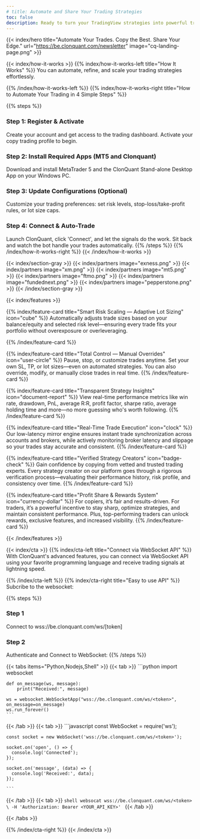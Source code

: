```yaml
---
# title: Automate and Share Your Trading Strategies
toc: false
description: Ready to turn your TradingView strategies into powerful trading bots? ClonQuant provides a fast, flexible solution to automate your strategies across forex, stocks, futures, and cryptocurrencies, while enabling social trading to follow and replicate top-performing strategies effortlessly.
---
```


<!-- {{< index/hero title="Automate Your Trades. Copy the Best. Share Your Edge." ref="/downloads/_index.md" image="cq-landing-page.png" >}} -->
{{< index/hero title="Automate Your Trades. Copy the Best. Share Your Edge." url="https://be.clonquant.com/newsletter" image="cq-landing-page.png" >}}


{{< index/how-it-works >}}
{{% index/how-it-works-left title="How It Works" %}}
You can automate, refine, and scale your trading strategies effortlessly.
<!-- {{< youtube dQw4w9WgXcQ >}} -->
<!-- [Docs ⇨]({{< ref "/docs/_index.md" >}}) -->
{{% /index/how-it-works-left %}}
{{% index/how-it-works-right title="How to Automate Your Trading in 4 Simple Steps" %}}

{{% steps %}}
<!-- ### Step 1: Choose a Strategy Creator
Browse verified traders with real performance data.
### Step 2: Set Your Risk Preferences
Choose your lot size, SL/TP, or let our smart scaling do it for you.
### Step 3: Mirror Trades Automatically
Trades are executed instantly—no manual action needed. -->
### Step 1: Register & Activate
Create your account and get access to the trading dashboard. Activate your copy trading profile to begin.
### Step 2: Install Required Apps (MT5 and Clonquant)
Download and install MetaTrader 5 and the ClonQuant Stand-alone Desktop App on your Windows PC.
### Step 3: Update Configurations (Optional)
Customize your trading preferences: set risk levels, stop-loss/take-profit rules, or lot size caps.
### Step 4: Connect & Auto-Trade
Launch ClonQuant, click 'Connect', and let the signals do the work. Sit back and watch the bot handle your trades automatically.
{{% /steps %}}
{{% /index/how-it-works-right %}}
{{< /index/how-it-works >}}

{{< index/section-gray  >}}
  {{< index/partners image="exness.png" >}}
  {{< index/partners image="xm.png" >}}
  {{< index/partners image="mt5.png" >}}
  {{< index/partners image="ftmo.png" >}}
  {{< index/partners image="fundednext.png" >}}
  {{< index/partners image="pepperstone.png" >}}
{{< /index/section-gray >}}

{{< index/features >}}

{{% index/feature-card title="Smart Risk Scaling — Adaptive Lot Sizing" icon="cube" %}}
Automatically adjusts trade sizes based on your balance/equity and selected risk level—ensuring every trade fits your portfolio without overexposure or overleveraging.

{{% /index/feature-card %}}

{{% index/feature-card title="Total Control — Manual Overrides" icon="user-circle" %}}
Pause, stop, or customize trades anytime. Set your own SL, TP, or lot sizes—even on automated strategies. You can also override, modify, or manually close trades in real time.
{{% /index/feature-card %}}

{{% index/feature-card title="Transparent Strategy Insights" icon="document-report" %}}
View real-time performance metrics like win rate, drawdown, PnL, average R:R, profit factor, sharpe ratio, average holding time and more—no more guessing who's worth following.
{{% /index/feature-card %}}

{{% index/feature-card title="Real-Time Trade Execution" icon="clock" %}}
Our low-latency mirror engine ensures instant trade synchronization across accounts and brokers, while actively monitoring broker latency and slippage so your trades stay accurate and consistent.
{{% /index/feature-card %}}

{{% index/feature-card title="Verified Strategy Creators" icon="badge-check" %}}
Gain confidence by copying from vetted and trusted trading experts. Every strategy creator on our platform goes through a rigorous verification process—evaluating their performance history, risk profile, and consistency over time.
{{% /index/feature-card %}}

{{% index/feature-card title="Profit Share & Rewards System" icon="currency-dollar" %}}
For copiers, it’s fair and results-driven. For traders, it’s a powerful incentive to stay sharp, optimize strategies, and maintain consistent performance. Plus, top-performing traders can unlock rewards, exclusive features, and increased visibility.
{{% /index/feature-card %}}

{{< /index/features >}}

{{< index/cta >}}
{{% index/cta-left title="Connect via WebSocket API" %}}
With ClonQuant's advanced features, you can connect via WebSocket API using your favorite programming language and receive trading signals at lightning speed.


<!-- [Docs ⇨]({{< ref "/docs/_index.md" >}}) -->
{{% /index/cta-left %}}
{{% index/cta-right title="Easy to use API" %}}
Subcribe to the websocket:

{{% steps %}}

### Step 1

Connect to wss://be.clonquant.com/ws/[token] 

### Step 2

Authenticate and Connect to WebSocket:
{{% /steps %}}

{{< tabs items="Python,Nodejs,Shell" >}}
  {{< tab >}}
    ```python
    import websocket

    def on_message(ws, message):
        print("Received:", message)

    ws = websocket.WebSocketApp("wss://be.clonquant.com/ws/<token>", on_message=on_message)
    ws.run_forever()
    ```
  {{< /tab >}}
  {{< tab >}}
    ```javascript
    const WebSocket = require('ws');

    const socket = new WebSocket('wss://be.clonquant.com/ws/<token>');

    socket.on('open', () => {
      console.log('Connected');
    });

    socket.on('message', (data) => {
      console.log('Received:', data);
    });

    ```
  {{< /tab >}}
  {{< tab >}}
    ```shell
    websocat wss://be.clonquant.com/ws/<token>  \
      -H 'Authorization: Bearer <YOUR_API_KEY>'
    ```
  {{< /tab >}}

{{< /tabs >}}



<!-- Get your API key from [Account](/docs/_index.md) page in the app. -->
<!-- Join the Waitlist, click [here](#hero) to join. -->
<!-- Join the Waitlist, click [here]("https://be.clonquant.com/newsletter) to join. -->

<!-- [Full API reference]({{< ref "/docs/_index.md" >}}) -->

{{% /index/cta-right %}}
{{< /index/cta >}}

<!-- {{< index/extra-links >}}
Terms | Privacy | Disclaimer
{{< /index/extra-links >}} -->


<!-- {{< index/section-dark >}}
{{% index/cta-left title="Get started quickly" %}}
With ClonQuant's advanced features, you can automate, refine, and scale your trading strategies effortlessly.


[Docs ⇨]({{< ref "/docs/_index.md" >}})
{{% /index/cta-left %}}
{{% index/cta-right title="Easy to use API" %}}
Create a new chat session:

{{% steps %}}

### Step 1

This is the first step.

### Step 2

This is the second step.

{{% /steps %}}

{{< tabs items="JSON,YAML,TOML" >}}
  {{< tab >}}**SHELL**: 
  ```shell
  curl https://app.tryhelix.ai/api/v1/sessions \
    -H 'Authorization: Bearer <YOUR_API_KEY>'
    -d "input=yo&mode=inference&type=text"
  ```
  {{< /tab >}}
  {{< tab >}}**Nodejs**: YAML is a human-readable data serialization language.{{< /tab >}}
  {{< tab >}}**Python**: TOML aims to be a minimal configuration file format that's easy to read due to obvious semantics.{{< /tab >}}

{{< /tabs >}}



Generate an image:

```shell
curl https://app.tryhelix.ai/api/v1/sessions \
  -H 'Authorization: Bearer <YOUR_API_KEY>'
  -d "input=flying fish&mode=inference&type=image"
```

Get your API key from [Account](https://app.tryhelix.ai/account) page in the app.

[Full API reference]({{< ref "/docs/_index.md" >}})
{{% /index/cta-right %}}
{{< /index/section-dark >}} -->

<!-- This is the landing page.

## Explore

{{< cards >}}
  {{< card link="docs" title="Docs" icon="book-open" >}}
  {{< card link="about" title="About" icon="user" >}} 
{{< /cards >}}-->

 <!-- {{< cards >}}
  {{< card link="/" title="Image Card" image="https://source.unsplash.com/featured/800x600?landscape" subtitle="Unsplash Landscape" >}}
  {{< card link="/" title="Local Image" image="/images/card-image-unprocessed.jpg" subtitle="Raw image under static directory." >}}
 {{< card link="/" title="Local Image" image="images/space.jpg" subtitle="Image under assets directory, processed by Hugo." method="Resize" options="600x q80 webp" >}}
{{< /cards >}} -->

<!-- {{% steps %}}

### Step 1

This is the first step.

### Step 2

This is the second step.

{{% /steps %}}

{{< tabs items="JSON,YAML,TOML" >}}

  {{< tab >}}**JSON**: JavaScript Object Notation (JSON) is a standard text-based format for representing structured data based on JavaScript object syntax.{{< /tab >}}
  {{< tab >}}**YAML**: YAML is a human-readable data serialization language.{{< /tab >}}
  {{< tab >}}**TOML**: TOML aims to be a minimal configuration file format that's easy to read due to obvious semantics.{{< /tab >}}

{{< /tabs >}}

## Documentation

For more information, visit [Hextra](https://imfing.github.io/hextra). -->
